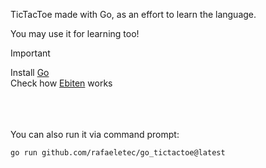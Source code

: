 TicTacToe made with Go, as an effort to learn the language.

You may use it for learning too!

> [!IMPORTANT]
> Install [Go](https://go.dev/doc/install) \
> Check how [Ebiten](https://ebitengine.org/en/documents/install.html) works


\
\
\
You can also run it via command prompt:
```
go run github.com/rafaeletec/go_tictactoe@latest
```
